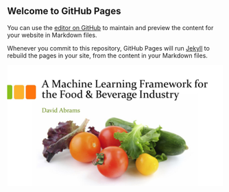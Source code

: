 ## Welcome to GitHub Pages

You can use the [editor on GitHub](https://github.com/dhabrams/dhabrams.github.io/edit/master/README.md) to maintain and preview the content for your website in Markdown files.

Whenever you commit to this repository, GitHub Pages will run [Jekyll](https://jekyllrb.com/) to rebuild the pages in your site, from the content in your Markdown files.

![slide1](/images/Slide1.jpg)
